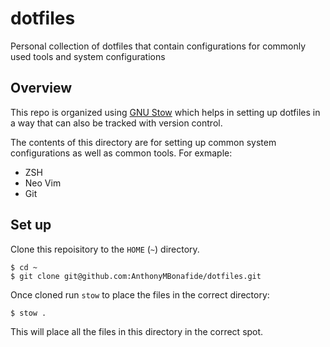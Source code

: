 # dotfiles

Personal collection of dotfiles that contain configurations for commonly used 
tools and system configurations

## Overview

This repo is organized using [GNU Stow](https://www.gnu.org/software/stow) which helps in setting up dotfiles in a way that can also be tracked with version control.

The contents of this directory are for setting up common system configurations as well as common tools. For exmaple:

- ZSH
- Neo Vim
- Git

## Set up

Clone this repoisitory to the `HOME` (`~`) directory.

```shell
$ cd ~
$ git clone git@github.com:AnthonyMBonafide/dotfiles.git
```

Once cloned run `stow` to place the files in the correct directory:

```shell
$ stow .
```


This will place all the files in this directory in the correct spot.
